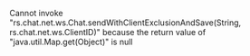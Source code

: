 Cannot invoke "rs.chat.net.ws.Chat.sendWithClientExclusionAndSave(String, rs.chat.net.ws.ClientID)" because the return value of "java.util.Map.get(Object)" is null
